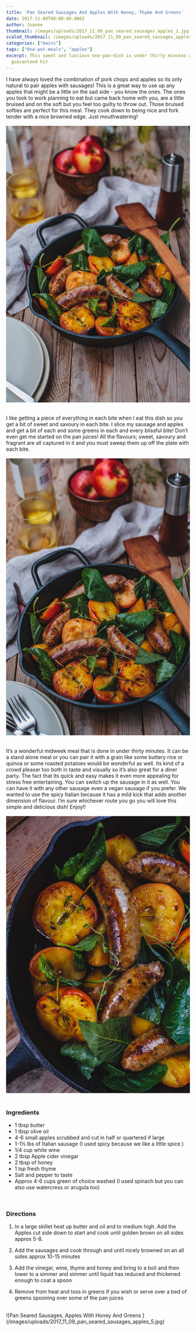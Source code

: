 ```yaml
---
title: 'Pan Seared Sausages And Apples With Honey, Thyme And Greens'
date: 2017-11-08T00:00:00.000Z
author: Joanne
thumbnail: /images/uploads/2017_11_09_pan_seared_sausages_apples_1.jpg
scaled_thumbnail: /images/uploads/2017_11_09_pan_seared_sausages_apples_0.jpg
categories: ["mains"]
tags: ["One-pot-meals", "apples"]
excerpt: This sweet and luscious one-pan-dish is under thirty minutes and a
  guaranteed hit
---
```


I have always loved the combination of pork chops and apples so its only natural to pair apples with sausages! This is a great way to use up any apples that might be a little on the sad side - you know the ones. The ones you took to work planning to eat but came back home with you, are a little bruised and on the soft but you feel too guilty to throw out.  Those bruised softies are perfect for this meal. They cook down to being nice and fork tender with a nice browned edge. Just mouthwatering!
<br>
<br>
![Pan Seared Sausages, Apples With Honey And Greens ](/images/uploads/2017_11_09_pan_seared_sausages_apples_2.jpg)
<br>
<br>

I like getting a piece of everything in each bite when I eat this dish so you get a bit of sweet and savoury in each bite. I slice my sausage and apples and get a bit of each and some greens in each and every blissful bite! Don’t even get me started on the pan juices! All the flavours; sweet, savoury and fragrant are all captured in it and you must sweep them up off the plate with each bite.
<br>
<br>
![Pan Seared Sausages, Apples With Honey And Greens ](/images/uploads/2017_11_09_pan_seared_sausages_apples_3.jpg)
<br>
<br>

It’s a wonderful midweek meal that is done in under thirty minutes.  It can be a stand alone meal or you can pair it with a grain like some buttery rice or quinoa or some roasted potatoes would be wonderful as well. Its kind of a crowd pleaser too both in taste and visually so it’s also great for a diner party. The fact that its quick and easy makes it even more appealing for stress free entertaining. You can switch up the sausage in it as well.  You can have it with any other sausage even a vegan sausage if you prefer. We wanted to use the spicy Italian because it has a mild kick that adds another dimension of flavour.  I’m sure whichever route you go you will love this simple and delicious dish! Enjoy!!
<br>
<br>
![Pan Seared Sausages, Apples With Honey And Greens ](/images/uploads/2017_11_09_pan_seared_sausages_apples_4.jpg)
<br>
<br>

### Ingredients

* 1 tbsp butter
* 1 tbsp olive oil
* 4-6 small apples scrubbed and cut in half or quartered if large
* 1-1&frac12; lbs of Italian sausage (I used spicy because we like a little spice )
* 1/4 cup white wine
* 2 tbsp Apple cider vinegar
* 2 tbsp of honey
* 1 tsp fresh thyme
* Salt and pepper to taste
* Approx 4-6 cups green of choice washed (I used spinach but you can also use watercress or arugula too)
<br>

### Directions

1. In a large skillet heat up butter and oil and to medium high. Add the Apples cut side down to start and cook until golden brown on all sides approx 5-8.

1. Add the sausages and cook through and until nicely browned on an all sides approx 10-15 minutes

1. Add the vinegar, wine, thyme and honey and bring to a boil and then lower to a simmer and simmer until liquid has reduced and thickened enough to coat a spoon

1. Remove from heat and toss in greens if you wish or serve over a bed of greens spooning over some of the pan juices  

<br>
![Pan Seared Sausages, Apples With Honey And Greens ](/images/uploads/2017_11_09_pan_seared_sausages_apples_5.jpg)
